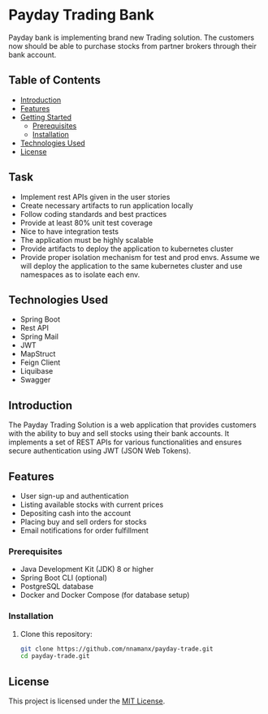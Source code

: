 <h1> Payday Trading Bank </h1>
Payday bank is implementing brand new Trading solution. The customers now should be able to purchase stocks from partner brokers through their bank account.

## Table of Contents

- [Introduction](#introduction)
- [Features](#features)
- [Getting Started](#getting-started)
    - [Prerequisites](#prerequisites)
    - [Installation](#installation)
- [Technologies Used](#technologies-used)
- [License](#license)


<h2>Task</h2>
<ul>
<li>Implement rest APIs given in the user stories</li>
<li>Create necessary artifacts to run application locally</li>
<li>Follow coding standards and best practices</li>
<li>Provide at least 80% unit test coverage</li>
<li>Nice to have integration tests</li>
<li>The application must be highly scalable</li>
<li>Provide artifacts to deploy the application to kubernetes cluster</li>
<li>Provide proper isolation mechanism for test and prod envs. Assume we will deploy the
application to the same kubernetes cluster and use namespaces as to isolate each env.</li>
</ul>

## Technologies Used

<ul>
<li>Spring Boot</li>
<li>Rest API</li>
<li>Spring Mail</li>
<li>JWT</li>
<li>MapStruct</li>
<li>Feign Client</li>
<li>Liquibase</li>
<li>Swagger</li>
</ul>


## Introduction

The Payday Trading Solution is a web application that provides customers with the ability to buy and sell stocks using
their bank accounts. It implements a set of REST APIs for various functionalities and ensures secure authentication
using JWT (JSON Web Tokens).

## Features

- User sign-up and authentication
- Listing available stocks with current prices
- Depositing cash into the account
- Placing buy and sell orders for stocks
- Email notifications for order fulfillment

### Prerequisites

- Java Development Kit (JDK) 8 or higher
- Spring Boot CLI (optional)
- PostgreSQL database
- Docker and Docker Compose (for database setup)

### Installation

1. Clone this repository:
   ```sh
   git clone https://github.com/nnamanx/payday-trade.git
   cd payday-trade.git

## License

This project is licensed under the [MIT License](LICENSE).







